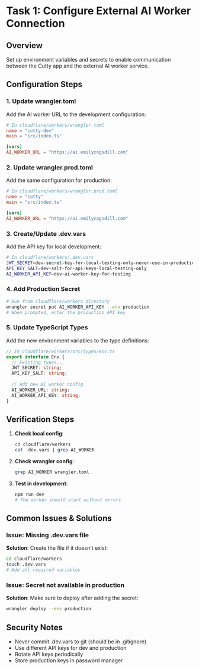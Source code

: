 # Task 1: Configure External AI Worker Connection

## Overview
Set up environment variables and secrets to enable communication between the Cutty app and the external AI worker service.

## Configuration Steps

### 1. Update wrangler.toml
Add the AI worker URL to the development configuration:

```toml
# In cloudflare/workers/wrangler.toml
name = "cutty-dev"
main = "src/index.ts"

[vars]
AI_WORKER_URL = "https://ai.emilycogsdill.com"
```

### 2. Update wrangler.prod.toml
Add the same configuration for production:

```toml
# In cloudflare/workers/wrangler.prod.toml
name = "cutty"
main = "src/index.ts"

[vars]
AI_WORKER_URL = "https://ai.emilycogsdill.com"
```

### 3. Create/Update .dev.vars
Add the API key for local development:

```bash
# In cloudflare/workers/.dev.vars
JWT_SECRET=dev-secret-key-for-local-testing-only-never-use-in-production
API_KEY_SALT=dev-salt-for-api-keys-local-testing-only
AI_WORKER_API_KEY=dev-ai-worker-key-for-testing
```

### 4. Add Production Secret
```bash
# Run from cloudflare/workers directory
wrangler secret put AI_WORKER_API_KEY --env production
# When prompted, enter the production API key
```

### 5. Update TypeScript Types
Add the new environment variables to the type definitions:

```typescript
// In cloudflare/workers/src/types/env.ts
export interface Env {
  // Existing types...
  JWT_SECRET: string;
  API_KEY_SALT: string;
  
  // Add new AI worker config
  AI_WORKER_URL: string;
  AI_WORKER_API_KEY: string;
}
```

## Verification Steps

1. **Check local config**: 
   ```bash
   cd cloudflare/workers
   cat .dev.vars | grep AI_WORKER
   ```

2. **Check wrangler config**:
   ```bash
   grep AI_WORKER wrangler.toml
   ```

3. **Test in development**:
   ```bash
   npm run dev
   # The worker should start without errors
   ```

## Common Issues & Solutions

### Issue: Missing .dev.vars file
**Solution**: Create the file if it doesn't exist:
```bash
cd cloudflare/workers
touch .dev.vars
# Add all required variables
```

### Issue: Secret not available in production
**Solution**: Make sure to deploy after adding the secret:
```bash
wrangler deploy --env production
```

## Security Notes
- Never commit .dev.vars to git (should be in .gitignore)
- Use different API keys for dev and production
- Rotate API keys periodically
- Store production keys in password manager